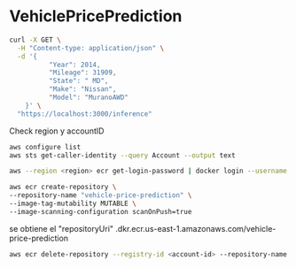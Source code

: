 # VehiclePricePrediction

```bash
curl -X GET \
  -H "Content-type: application/json" \
  -d '{
          "Year": 2014,
          "Mileage": 31909,
          "State": " MD",
          "Make": "Nissan",
          "Model": "MuranoAWD"
    }' \
  "https://localhost:3000/inference"
```

Check region y accountID
```bash
aws configure list
aws sts get-caller-identity --query Account --output text
```

```bash
aws --region <region> ecr get-login-password | docker login --username AWS --password-stdin <accountID>.dkr.ecr.<region>.amazonaws.com
```

```bash
aws ecr create-repository \
--repository-name "vehicle-price-prediction" \
--image-tag-mutability MUTABLE \
--image-scanning-configuration scanOnPush=true
```

se obtiene el "repositoryUri"
<region>.dkr.ecr.us-east-1.amazonaws.com/vehicle-price-prediction

```bash
aws ecr delete-repository --registry-id <account-id> --repository-name vehicle-price-prediction --force
```